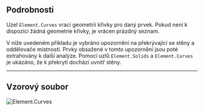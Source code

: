 ## Podrobnosti
Uzel `Element.Curves` vrací geometrii křivky pro daný prvek. Pokud není k dispozici žádná geometrie křivky, je vrácen prázdný seznam.

V níže uvedeném příkladu je vybráno upozornění na překrývající se stěny a oddělovače místností. Prvky obsažené v tomto upozornění jsou poté extrahovány k další analýze. Pomocí uzlů `Element.Solids` a `Element.Curves` je ukázáno, že k překrytí dochází uvnitř stěny.

___
## Vzorový soubor

![Element.Curves](./Revit.Elements.Element.Curves_img.jpg)
